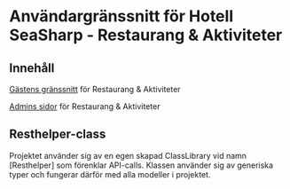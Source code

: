 # Användargränssnitt för Hotell SeaSharp - Restaurang & Aktiviteter 
## Innehåll

[Gästens gränssnitt](http://informatik12.ei.hv.se/resakt) för Restaurang & Aktiviteter

[Admins sidor](http://informatik12.ei.hv.se/resakt/Admin) för Restaurang & Aktiviteter

## Resthelper-class
Projektet använder sig av en egen skapad ClassLibrary vid namn [Resthelper] som förenklar API-calls. Klassen använder sig av generiska typer och fungerar därför
med alla modeller i projektet.

